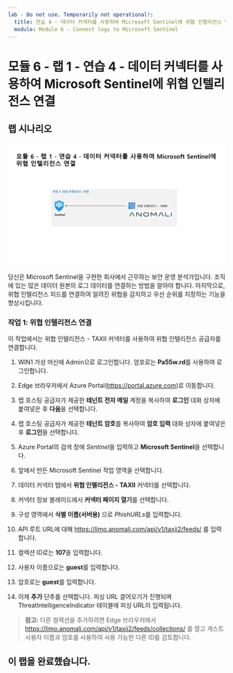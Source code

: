 ```yaml
---
lab - Do not use. Temporarily not operational!:
  title: 연습 4 - 데이터 커넥터를 사용하여 Microsoft Sentinel에 위협 인텔리전스 연결
  module: Module 6 - Connect logs to Microsoft Sentinel
---
```


# <a name="module-6---lab-1---exercise-4---connect-threat-intelligence-to-microsoft-sentinel-using-data-connectors"></a>모듈 6 - 랩 1 - 연습 4 - 데이터 커넥터를 사용하여 Microsoft Sentinel에 위협 인텔리전스 연결

## <a name="lab-scenario"></a>랩 시나리오

![랩 개요입니다.](../Media/SC-200-Lab_Diagrams_Mod6_L1_Ex4.png)

당신은 Microsoft Sentinel을 구현한 회사에서 근무하는 보안 운영 분석가입니다. 조직에 있는 많은 데이터 원본의 로그 데이터를 연결하는 방법을 알아야 합니다. 마지막으로, 위협 인텔리전스 피드를 연결하여 알려진 위협을 감지하고 우선 순위를 지정하는 기능을 향상시킵니다.

### <a name="task-1-connect-threat-intelligence"></a>작업 1: 위협 인텔리전스 연결

이 작업에서는 위협 인텔리전스 - TAXII 커넥터를 사용하여 위협 인텔리전스 공급자를 연결합니다.

1. WIN1 가상 머신에 Admin으로 로그인합니다. 암호로는 **Pa55w.rd**를 사용하여 로그인합니다.  

1. Edge 브라우저에서 Azure Portal(<https://portal.azure.com>)로 이동합니다.

1. 랩 호스팅 공급자가 제공한 **테넌트 전자 메일** 계정을 복사하여 **로그인** 대화 상자에 붙여넣은 후 **다음**을 선택합니다.

1. 랩 호스팅 공급자가 제공한 **테넌트 암호**를 복사하여 **암호 입력** 대화 상자에 붙여넣은 후 **로그인**을 선택합니다.

1. Azure Portal의 검색 창에 *Sentinel*을 입력하고 **Microsoft Sentinel**을 선택합니다.

1. 앞에서 만든 Microsoft Sentinel 작업 영역을 선택합니다.

1. 데이터 커넥터 탭에서 **위협 인텔리전스 - TAXII** 커넥터를 선택합니다.

1. 커넥터 정보 블레이드에서 **커넥터 페이지 열기**를 선택합니다.

1. 구성 영역에서 **식별 이름(서버용)** 으로 *PhishURLs*를 입력합니다.

1. API 루트 URL에 대해 <https://limo.anomali.com/api/v1/taxii2/feeds/> 를 입력합니다.

1. 컬렉션 ID로는 **107**을 입력합니다.

1. 사용자 이름으로는 **guest**를 입력합니다.

1. 암호로는 **guest**를 입력합니다.

1. 이제 **추가** 단추를 선택합니다.  피싱 URL 끌어오기가 진행되며 ThreatIntelligenceIndicator 테이블에 피싱 URL이 입력됩니다.

>**참고:** 다른 컬렉션을 추가하려면 Edge 브라우저에서 <https://limo.anomali.com/api/v1/taxii2/feeds/collections/> 를 열고 게스트 사용자 이름과 암호를 사용하여 사용 가능한 다른 ID를 검토합니다.

## <a name="you-have-completed-the-lab"></a>이 랩을 완료했습니다.
